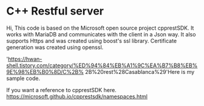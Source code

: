 # C++ Restful server

Hi, This code is based on the Microsoft open source project cpprestSDK.
It works with MariaDB and communicates with the client in a Json way.
It also supports Https and was created using boost's ssl library. Certificate generation was created using openssl.


'https://hwan-shell.tistory.com/category/%ED%94%84%EB%A1%9C%EA%B7%B8%EB%9E%98%EB%B0%8D/C%2B% 2B%20rest%28Casablanca%29'Here is my sample code.

If you want a reference to cpprestSDK here. https://microsoft.github.io/cpprestsdk/namespaces.html

